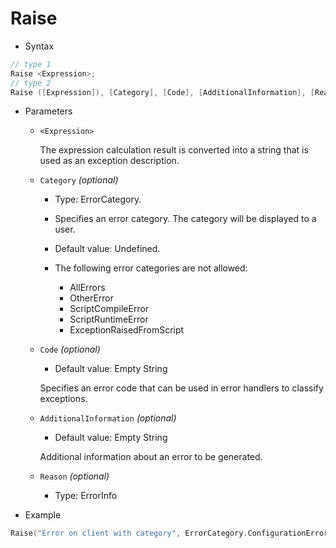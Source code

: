 # Raise

+ Syntax
```cpp
// type 1
Raise <Expression>;
// type 2
Raise ([Expression]), [Category], [Code], [AdditionalInformation], [Reason]);
```
+ Parameters
    + `<Expression>`
    
        The expression calculation result is converted into a string that is used as an exception description.
    + `Category` *(optional)*
        
        + Type: ErrorCategory.
        + Specifies an error category. The category will be displayed to a user.  
        + Default value: Undefined.

        + The following error categories are not allowed:
            - AllErrors
            - OtherError
            - ScriptCompileError
            - ScriptRuntimeError
            - ExceptionRaisedFromScript
    + `Code` *(optional)*
        + Default value: Empty String
    
        Specifies an error code that can be used in error handlers to classify exceptions.
    + `AdditionalInformation` *(optional)*
        + Default value: Empty String
        
        Additional information about an error to be generated.
    + `Reason` *(optional)*
        + Type: ErrorInfo

    
+ Example
```cpp
Raise("Error on client with category", ErrorCategory.ConfigurationError, "error.client.config", "error.client.config additional info");
```